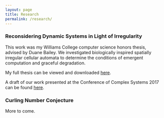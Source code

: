 ```yaml
---
layout: page
title: Research
permalink: /research/
---
```


### Reconsidering Dynamic Systems in Light of Irregularity

This work was my Williams College computer science honors thesis, advised by Duane Bailey. We investigated biologically inspired spatially irregular cellular automata to determine the conditions of emergent computation and graceful degradation.

My full thesis can be viewed and downloaded [here](https://unbound.williams.edu/theses/islandora/object/studenttheses%3A79).

A draft of our work presented at the Conference of Complex Systems 2017 can be found [here]({{site.baseurl}}/pdfs/ireg-paper-draft.pdf).


### Curling Number Conjecture

More to come.
